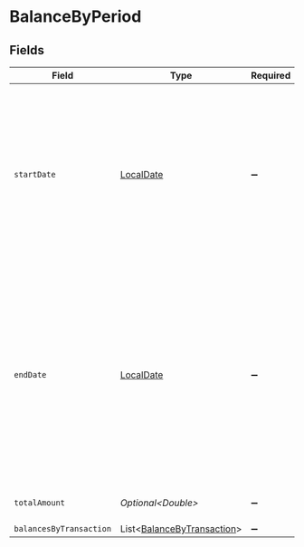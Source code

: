 # BalanceByPeriod


## Fields

| Field                                                                                                                                                                                   | Type                                                                                                                                                                                    | Required                                                                                                                                                                                | Description                                                                                                                                                                             | Example                                                                                                                                                                                 |
| --------------------------------------------------------------------------------------------------------------------------------------------------------------------------------------- | --------------------------------------------------------------------------------------------------------------------------------------------------------------------------------------- | --------------------------------------------------------------------------------------------------------------------------------------------------------------------------------------- | --------------------------------------------------------------------------------------------------------------------------------------------------------------------------------------- | --------------------------------------------------------------------------------------------------------------------------------------------------------------------------------------- |
| `startDate`                                                                                                                                                                             | [LocalDate](https://docs.oracle.com/javase/8/docs/api/java/time/LocalDate.html)                                                                                                         | :heavy_minus_sign:                                                                                                                                                                      | The starting date of the period. If not provided, it represents the oldest period, where all transactions due before the specified `end_date` are included.                             | 2024-01-01                                                                                                                                                                              |
| `endDate`                                                                                                                                                                               | [LocalDate](https://docs.oracle.com/javase/8/docs/api/java/time/LocalDate.html)                                                                                                         | :heavy_minus_sign:                                                                                                                                                                      | The ending date of the period. If not provided, it represents an open-ended period starting from the `start_date`, typically capturing future-dated transactions that are not yet aged. | 2024-01-30                                                                                                                                                                              |
| `totalAmount`                                                                                                                                                                           | *Optional\<Double>*                                                                                                                                                                     | :heavy_minus_sign:                                                                                                                                                                      | Total amount of the period.                                                                                                                                                             | 1500                                                                                                                                                                                    |
| `balancesByTransaction`                                                                                                                                                                 | List\<[BalanceByTransaction](../../models/components/BalanceByTransaction.md)>                                                                                                          | :heavy_minus_sign:                                                                                                                                                                      | N/A                                                                                                                                                                                     |                                                                                                                                                                                         |